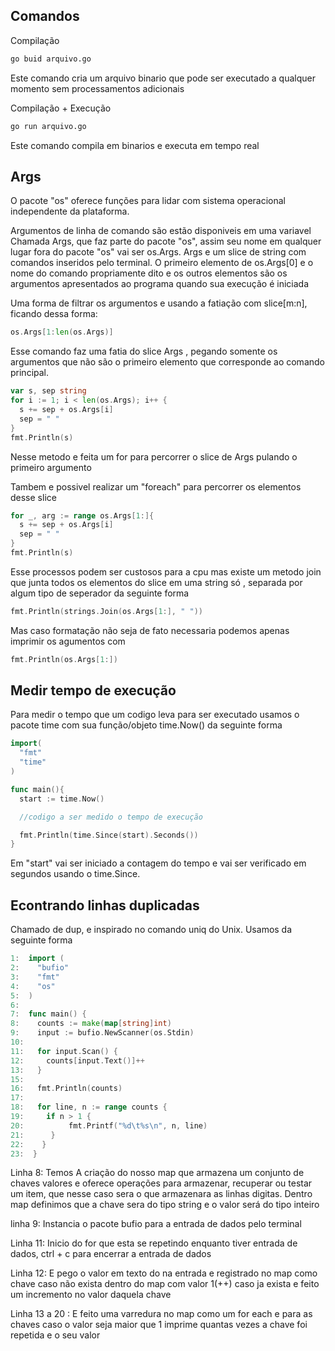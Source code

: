 ## Comandos
Compilação
~~~sh
go buid arquivo.go
~~~
Este comando cria um arquivo binario que pode ser executado a qualquer momento sem processamentos adicionais

Compilação + Execução
~~~sh
go run arquivo.go
~~~
Este comando compila em binarios e executa em tempo real

## Args

O pacote "os" oferece funções para lidar com sistema operacional independente da plataforma.

Argumentos de linha de comando são  estão disponiveis em uma variavel Chamada Args, que faz parte do pacote "os", assim seu nome em qualquer lugar fora do pacote "os" vai ser os.Args.
Args e um slice de string com comandos inseridos pelo terminal.
O primeiro elemento de os.Args[0] e o nome do comando propriamente dito e os outros elementos são os argumentos apresentados ao programa quando sua execução é iniciada

Uma forma de filtrar os argumentos e usando a fatiação com slice[m:n], ficando dessa forma:
~~~go
os.Args[1:len(os.Args)]
~~~
Esse comando faz uma fatia do slice Args , pegando somente os argumentos que não são o primeiro elemento que corresponde ao comando principal.

~~~go
var s, sep string
for i := 1; i < len(os.Args); i++ {
  s += sep + os.Args[i]
  sep = " "
}
fmt.Println(s)
~~~

Nesse metodo e feita um for para percorrer o slice de Args pulando o primeiro argumento

Tambem e possivel realizar um "foreach" para percorrer os elementos desse slice

~~~go
for _, arg := range os.Args[1:]{
  s += sep + os.Args[i]
  sep = " "
}
fmt.Println(s)
~~~

Esse processos podem ser custosos para a cpu mas existe um metodo join que junta todos os elementos do slice em uma string só , separada por algum tipo de seperador da seguinte forma

~~~go
fmt.Println(strings.Join(os.Args[1:], " "))
~~~

Mas caso formatação não seja de fato necessaria podemos apenas imprimir os agumentos com

~~~go
fmt.Println(os.Args[1:])
~~~

## Medir tempo de execução

Para medir o tempo que um codigo leva para ser executado usamos o pacote time com sua função/objeto time.Now() da seguinte forma

~~~go
import(
  "fmt"
  "time"
)

func main(){
  start := time.Now()

  //codigo a ser medido o tempo de execução

  fmt.Println(time.Since(start).Seconds())
}
~~~
Em "start" vai ser iniciado a contagem do tempo e vai ser verificado em segundos usando o time.Since.

## Econtrando linhas duplicadas

Chamado de dup, e inspirado no comando uniq do Unix. Usamos da seguinte forma

~~~go
1:  import (
2:    "bufio"
3:    "fmt"
4:    "os"
5:  )
6:
7:  func main() {
8:    counts := make(map[string]int)
9:    input := bufio.NewScanner(os.Stdin)
10:  
11:   for input.Scan() {
12:     counts[input.Text()]++
13:	  }
15:
16:   fmt.Println(counts)
17:
18:   for line, n := range counts {
19:     if n > 1 {
20:			 fmt.Printf("%d\t%s\n", n, line)
21:		 }
22:    }
23:  }
~~~
Linha 8: Temos A criação do nosso map que armazena um conjunto de chaves valores e oferece operações para armazenar, recuperar ou testar um item, que nesse caso sera o que armazenara as linhas digitas. Dentro map definimos que a chave sera do tipo string e o valor será do tipo inteiro

linha 9: Instancia o pacote bufio para a entrada de dados pelo terminal

Linha 11: Inicio do for que esta se repetindo enquanto tiver entrada de dados, ctrl + c para encerrar a entrada de dados

Linha 12: E pego o valor em texto do na entrada e registrado no map como chave caso não exista dentro do map com valor 1(++) caso ja exista e feito um incremento no valor daquela chave

Linha 13 a 20 : E feito uma varredura no map como um for each e para as chaves caso o valor seja maior que 1 imprime quantas vezes a chave foi repetida e o seu valor


